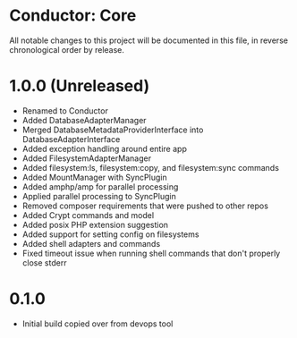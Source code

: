 Conductor: Core
===============

All notable changes to this project will be documented in this file, in reverse chronological order by release.

# 1.0.0 (Unreleased)
- Renamed to Conductor
- Added DatabaseAdapterManager
- Merged DatabaseMetadataProviderInterface into DatabaseAdapterInterface
- Added exception handling around entire app
- Added FilesystemAdapterManager
- Added filesystem:ls, filesystem:copy, and filesystem:sync commands
- Added MountManager with SyncPlugin
- Added amphp/amp for parallel processing
- Applied parallel processing to SyncPlugin
- Removed composer requirements that were pushed to other repos
- Added Crypt commands and model
- Added posix PHP extension suggestion
- Added support for setting config on filesystems
- Added shell adapters and commands
- Fixed timeout issue when running shell commands that don't properly close stderr

# 0.1.0
- Initial build copied over from devops tool
